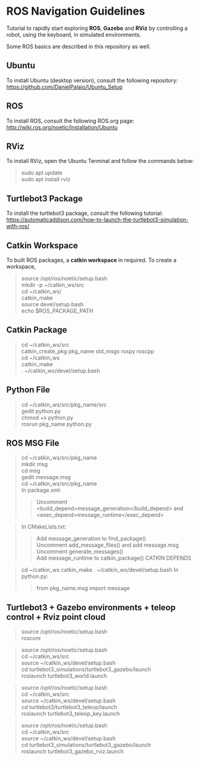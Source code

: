 # ROS Navigation Guidelines

Tutorial to rapidly start exploring **ROS**, **Gazebo** and **RViz** by controlling a robot, using the keyboard, in simulated environments.  

Some ROS basics are described in this repository as well.  

## Ubuntu 

To install Ubuntu (desktop version), consult the following repository:  
https://github.com/DanielPalaio/Ubuntu_Setup  

## ROS

To install ROS, consult the following ROS.org page:  
http://wiki.ros.org/noetic/Installation/Ubuntu  

## RViz

To install RViz, open the Ubuntu Terminal and follow the commands below:  
> sudo apt update  
> sudo apt install rviz  

## Turtlebot3 Package  

To install the turtlebot3 package, consult the following tutorial:   
https://automaticaddison.com/how-to-launch-the-turtlebot3-simulation-with-ros/  

## Catkin Workspace  

To built ROS packages, a **catkin workspace** in required. To create a workspace,  
> source /opt/ros/noetic/setup.bash  
> mkdir -p ~/catkin_ws/src  
> cd ~/catkin_ws/  
> catkin_make  
> source devel/setup.bash  
> echo $ROS_PACKAGE_PATH  

## Catkin Package

> cd ~/catkin_ws/src  
> catkin_create_pkg pkg_name std_msgs rospy roscpp  
> cd ~/catkin_ws  
> catkin_make  
> . ~/catkin_ws/devel/setup.bash  

## Python File  

> cd ~/catkin_ws/src/pkg_name/src  
> gedit python.py  
> chmod +x python.py  
> rosrun pkg_name python.py  

## ROS MSG File  

> cd ~/catkin_ws/src/pkg_name  
> mkdir msg  
> cd msg  
> gedit message.msg  
> cd ~/catkin_ws/src/pkg_name  
> In package.xml:  
>> Uncomment <build_depend>message_generation</build_depend> and  <exec_depend>message_runtime</exec_depend>  

> In CMakeLists.txt:  
>> Add message_generation to find_package()  
>> Uncomment add_message_files() and add message.msg  
>> Uncomment generate_messages()  
>> Add message_runtime to catkin_package() CATKIN DEPENDS  

> cd ~/catkin_ws
> catkin_make
> . ~/catkin_ws/devel/setup.bash
> In python.py:	
>> from pkg_name.msg import message

## Turtlebot3 + Gazebo environments + teleop control + Rviz point cloud

> source /opt/ros/noetic/setup.bash		
> roscore		

> source /opt/ros/noetic/setup.bash  
> cd ~/catkin_ws/src  
> source ~/catkin_ws/devel/setup.bash  
> cd turtlebot3_simulations/turtlebot3_gazebo/launch  
> roslaunch turtlebot3_world.launch  

> source /opt/ros/noetic/setup.bash		 
> cd ~/catkin_ws/src				 
> source ~/catkin_ws/devel/setup.bash		
> cd turtlebot3/turtlebot3_teleop/launch	 
> roslaunch turtlebot3_teleop_key.launch	

> source /opt/ros/noetic/setup.bash  
> cd ~/catkin_ws/src  
> source ~/catkin_ws/devel/setup.bash  
> cd turtlebot3_simulations/turtlebot3_gazebo/launch  
> roslaunch turtlebot3_gazebo_rviz.launch  



